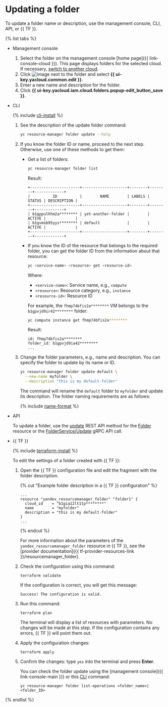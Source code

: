 # Updating a folder

To update a folder name or description, use the management console, CLI, API, or {{ TF }}.

{% list tabs %}

- Management console

   1. Select the folder on the management console [home page]({{ link-console-cloud }}). This page displays folders for the selected cloud. If necessary, [switch to another cloud](../cloud/switch-cloud.md).
   1. Click ![image](../../../_assets/options.svg) next to the folder and select **{{ ui-key.yacloud.common.edit }}**.
   1. Enter a new name and description for the folder.
   1. Click **{{ ui-key.yacloud.iam.cloud.folders.popup-edit_button_save }}**.

- CLI

   {% include [cli-install](../../../_includes/cli-install.md) %}

   1. See the description of the update folder command:

      ```bash
      yc resource-manager folder update --help
      ```
   1. If you know the folder ID or name, proceed to the next step. Otherwise, use one of these methods to get them:

      * Get a list of folders:

         ```bash
         yc resource-manager folder list
         ```

         Result:

         ```
         +----------------------+--------------------+--------+--------+-------------+
         |          ID          |        NAME        | LABELS | STATUS | DESCRIPTION |
         +----------------------+--------------------+--------+--------+-------------+
         | b1gppulhhm2a******** | yet-another-folder |        | ACTIVE |             |
         | b1gvmob95yys******** | default            |        | ACTIVE |             |
         +----------------------+--------------------+--------+--------+-------------+
         ```

      * If you know the ID of the resource that belongs to the required folder, you can get the folder ID from the information about that resource:

         ```bash
         yc <service-name> <resource> get <resource-id>
         ```

         Where:
         * `<service-name>`: Service name, e.g., `compute`
         * `<resource>`: Resource category, e.g., `instance`
         * `<resource-id>`: Resource ID

         For example, the `fhmp74bfis2a********` VM belongs to the `b1gpvjd9ir42********` folder:

         ```bash
         yc compute instance get fhmp74bfis2a********
         ```

         Result:

         ```
         id: fhmp74bfis2a********
         folder_id: b1gpvjd9ia42********
         ...
         ```

   1. Change the folder parameters, e.g., name and description. You can specify the folder to update by its name or ID.

      ```bash
      yc resource-manager folder update default \
        --new-name myfolder \
        --description "this is my default-folder"
      ```

      The command will rename the `default` folder to `myfolder` and update its description. The folder naming requirements are as follows:

      {% include [name-format](../../../_includes/name-format.md) %}

- API

   To update a folder, use the [update](../../api-ref/Folder/update.md) REST API method for the [Folder](../../api-ref/Folder/index.md) resource or the [FolderService/Update](../../api-ref/grpc/folder_service.md#Update) gRPC API call.

- {{ TF }}

   {% include [terraform-install](../../../_includes/terraform-install.md) %}

   To edit the settings of a folder created with {{ TF }}:

   1. Open the {{ TF }} configuration file and edit the fragment with the folder description.

      {% cut "Example folder description in a {{ TF }} configuration" %}

      ```hcl
      ...
      resource "yandex_resourcemanager_folder" "folder1" {
        cloud_id    = "b1gia12lt1tp********"
        name        = "myfolder"
        description = "this is my default-folder"
      }
      ...
      ```

      {% endcut %}

      For more information about the parameters of the `yandex_resourcemanager_folder` resource in {{ TF }}, see the [provider documentation]({{ tf-provider-resources-link }}/resourcemanager_folder).

   1. Check the configuration using this command:
      ```
      terraform validate
      ```

      If the configuration is correct, you will get this message:

      ```
      Success! The configuration is valid.
      ```

   1. Run this command:
      ```
      terraform plan
      ```

      The terminal will display a list of resources with parameters. No changes will be made at this step. If the configuration contains any errors, {{ TF }} will point them out.

   1. Apply the configuration changes:
      ```
      terraform apply
      ```

   1. Confirm the changes: type `yes` into the terminal and press **Enter**.

      You can check the folder update using the [management console]({{ link-console-main }}) or this [CLI](../../../cli/quickstart.md) command:

      ```
      yc resource-manager folder list-operations <folder_name>|<folder_ID>
      ```

{% endlist %}

